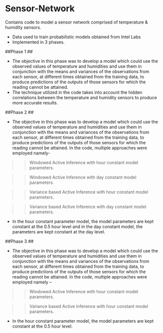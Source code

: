 # Sensor-Network

Contains code to model a sensor network comprised of temperature & humidity sensors.
 
* Data used to train probabilistic models obtained from Intel Labs
* Implemented in 3 phases.

##Phase 1 ##
* The objective in this phase was to develop a model which could use the observed values of temperature and humidities and use them in conjunction with the means and variances of the observations from each sensor, at different times obtained from the training data, to produce predictions of the outputs of those sensors for which the reading cannot be attained.
* The technique utilized in the code takes into account the hidden correlations between the temperature and humidity sensors to produce more accurate results.

##Phase 2 ##
* The objective in this phase was to develop a model which could use the observed values of temperature and
humidities and use them in conjunction with the means and variances of the observations from each sensor, at
different times obtained from the training data, to produce predictions of the outputs of those sensors for which the
reading cannot be attained.
In the code, multiple approaches were employed namely-

>> Windowed Active Inference with hour constant model parameters.

>> Windowed Active Inference with day constant model parameters.

>> Variance based Active Inference with hour constant model parameters.

>> Variance based Active Inference with day constant model parameters.

* In the hour constant parameter model, the model parameters are kept constant at the 0.5 hour level and in the day constant model, the parameters are kept constant at the day level.

##Phase 3 ##
* The objective in this phase was to develop a model which could use the observed values of temperature and
humidities and use them in conjunction with the means and variances of the observations from each sensor, at
different times obtained from the training data, to produce predictions of the outputs of those sensors for which the
reading cannot be attained.
In the code, multiple approaches were employed namely –

>> Windowed Active Inference with hour constant model parameters.

>> Variance based Active Inference with hour constant model parameters.

* In the hour constant parameter model, the model parameters are kept constant at the 0.5 hour level.
